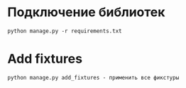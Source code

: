 # Подключение библиотек
    python manage.py -r requirements.txt

# Add fixtures
    python manage.py add_fixtures - применить все фикстуры
